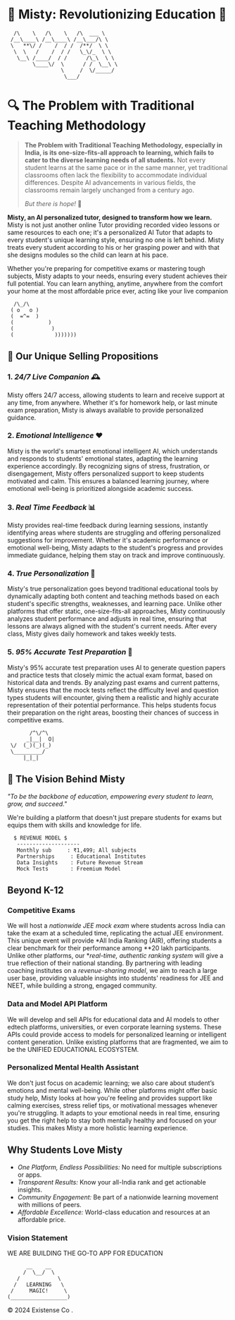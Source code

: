 # 🌟 Misty: Revolutionizing Education 🌟

```
  /\    \   /\    \   /\  ___ \
 /__\____\ /__\____\ /__\___/\ \
 \   **\/ /    /  / /  /**/  \ \
  \  \   /    /  / /   \_\/_  \ \
   \__\ /____/  / /      /\_\  \ \
        \____\/  \      / /  \__\ \
                 \     /  \/_____/
                  \___/
```

# 🔍 **The Problem with Traditional Teaching Methodology**

> **The Problem with Traditional Teaching Methodology, especially in India, is its one-size-fits-all approach to learning, which fails to cater to the diverse learning needs of all students.** Not every student learns at the same pace or in the same manner, yet traditional classrooms often lack the flexibility to accommodate individual differences. Despite AI advancements in various fields, the classrooms remain largely unchanged from a century ago.
> 
> *But there is hope!* 🌈

**Misty, an AI personalized tutor, designed to transform how we learn.** Misty is not just another online Tutor providing recorded video lessons or same resources to each one; it's a personalized AI Tutor that adapts to every student's unique learning style, ensuring no one is left behind. Misty treats every student according to his or her grasping power and with that she designs modules so the child can learn at his pace.

Whether you're preparing for competitive exams or mastering tough subjects, Misty adapts to your needs, ensuring every student achieves their full potential. You can learn anything, anytime, anywhere from the comfort your home at the most affordable price ever, acting like your live companion

```
  /\_/\
 ( o   o )
 (  =^=  )
 (           )
 (            )
 (             )))))))
```

## 🚀 **Our Unique Selling Propositions**

### 1. *24/7 Live Companion* 🕰️
Misty offers 24/7 access, allowing students to learn and receive support at any time, from anywhere. Whether it's for homework help, or last minute exam preparation, Misty is always available to provide personalized guidance.

### 2. *Emotional Intelligence* ❤️
Misty is the world's smartest emotional intelligent AI, which understands and responds to students' emotional states, adapting the learning experience accordingly. By recognizing signs of stress, frustration, or disengagement, Misty offers personalized support to keep students motivated and calm. This ensures a balanced learning journey, where emotional well-being is prioritized alongside academic success.

### 3. *Real Time Feedback* 📊
Misty provides real-time feedback during learning sessions, instantly identifying areas where students are struggling and offering personalized suggestions for improvement. Whether it's academic performance or emotional well-being, Misty adapts to the student's progress and provides immediate guidance, helping them stay on track and improve continuously. 

### 4. *True Personalization* 🎯
Misty's true personalization goes beyond traditional educational tools by dynamically adapting both content and teaching methods based on each student's specific strengths, weaknesses, and learning pace. Unlike other platforms that offer static, one-size-fits-all approaches, Misty continuously analyzes student performance and adjusts in real time, ensuring that lessons are always aligned with the student's current needs. After every class, Misty gives daily homework and takes weekly tests.

### 5. *95% Accurate Test Preparation* 📝
Misty's 95% accurate test preparation uses AI to generate question papers and practice tests that closely mimic the actual exam format, based on historical data and trends. By analyzing past exams and current patterns, Misty ensures that the mock tests reflect the difficulty level and question types students will encounter, giving them a realistic and highly accurate representation of their potential performance. This helps students focus their preparation on the right areas, boosting their chances of success in competitive exams.

```
       /^\/^\
      _|__|  O|
 \/  (_)(_)(_)
 \_________/
     |_|_|
```

## 🌈 **The Vision Behind Misty**

*"To be the backbone of education, empowering every student to learn, grow, and succeed."*

We're building a platform that doesn't just prepare students for exams but equips them with skills and knowledge for life.

```
  $ REVENUE MODEL $
   --------------------
   Monthly sub     : ₹1,499; All subjects
   Partnerships     : Educational Institutes
   Data Insights    : Future Revenue Stream
   Mock Tests       : Freemium Model
```

## Beyond K-12

### Competitive Exams
We will host a *nationwide JEE mock exam* where students across India can take the exam at a scheduled time, replicating the actual JEE environment. This unique event will provide *All India Ranking (AIR), offering students a clear benchmark for their performance among **20 lakh participants. Unlike other platforms, our **real-time, authentic ranking system* will give a true reflection of their national standing. By partnering with leading coaching institutes on a *revenue-sharing model*, we aim to reach a large user base, providing valuable insights into students' readiness for JEE and NEET, while building a strong, engaged community.

### Data and Model API Platform
We will develop and sell APIs for educational data and AI models to other edtech platforms, universities, or even corporate learning systems. These APIs could provide access to models for personalized learning or intelligent content generation. Unlike existing platforms that are fragmented, we aim to be the UNIFIED EDUCATIONAL ECOSYSTEM.

### Personalized Mental Health Assistant
We don't just focus on academic learning; we also care about student’s emotions and mental well-being. While other platforms might offer basic study help, Misty looks at how you're feeling and provides support like calming exercises, stress relief tips, or motivational messages whenever you're struggling. It adapts to your emotional needs in real time, ensuring you get the right help to stay both mentally healthy and focused on your studies. This makes Misty a more holistic learning experience.

## Why Students Love Misty

- *One Platform, Endless Possibilities:* No need for multiple subscriptions or apps.
- *Transparent Results:* Know your all-India rank and get actionable insights.
- *Community Engagement:* Be part of a nationwide learning movement with millions of peers.
- *Affordable Excellence:* World-class education and resources at an affordable price.


### Vision Statement

WE ARE BUILDING THE GO-TO APP FOR EDUCATION
```
      __    __
     /  \__/  \
   /            \
  /   LEARNING   \
 /     MAGIC!     \
(__________________)

``` 

© 2024 Existense Co .

